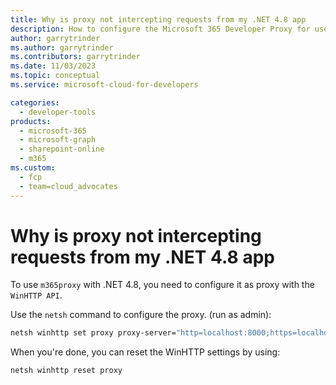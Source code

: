 ```yaml
---
title: Why is proxy not intercepting requests from my .NET 4.8 app
description: How to configure the Microsoft 365 Developer Proxy for use with .NET 4.8 apps
author: garrytrinder
ms.author: garrytrinder
ms.contributors: garrytrinder
ms.date: 11/03/2023
ms.topic: conceptual
ms.service: microsoft-cloud-for-developers

categories:
  - developer-tools
products:
  - microsoft-365
  - microsoft-graph
  - sharepoint-online
  - m365
ms.custom:
  - fcp
  - team=cloud_advocates
---
```


# Why is proxy not intercepting requests from my .NET 4.8 app

To use `m365proxy` with .NET 4.8, you need to configure it as proxy with the `WinHTTP API`.

Use the `netsh` command to configure the proxy. (run as admin):

```sh
netsh winhttp set proxy proxy-server="http=localhost:8000;https=localhost:8000"
```

When you're done, you can reset the WinHTTP settings by using:

```sh
netsh winhttp reset proxy
```
